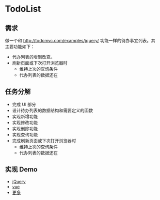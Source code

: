 # TodoList
## 需求
做一个和 http://todomvc.com/examples/jquery/ 功能一样的待办事宜列表。其主要功能如下：
* 代办列表的增删改查。
* 刷新页面或下次打开浏览器时
  * 维持上次的查询条件
  * 代办列表的数据还在

## 任务分解
* 完成 UI 部分
* 设计待办列表的数据结构和需要定义的函数
* 实现新增功能
* 实现修改功能
* 实现删除功能
* 实现查询功能
* 完成刷新页面或下次打开浏览器时
  * 维持上次的查询条件
  * 代办列表的数据还在

## 实现 Demo
* [jQuery](jquery)
* [vue](vue)
* [更多](http://todomvc.com/)